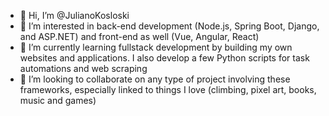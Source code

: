 - 👋 Hi, I’m @JulianoKosloski
- 👀 I’m interested in back-end development (Node.js, Spring Boot, Django, and ASP.NET) and front-end as well (Vue, Angular, React)
- 🌱 I’m currently learning fullstack development by building my own websites and applications. I also develop a few Python scripts for task automations and web scraping
- 💞️ I’m looking to collaborate on any type of project involving these frameworks, especially linked to things I love (climbing, pixel art, books, music and games)


<!---
JulianoKosloski/JulianoKosloski is a ✨ special ✨ repository because its `README.md` (this file) appears on your GitHub profile.
You can click the Preview link to take a look at your changes.
--->
